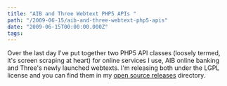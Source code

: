 ```yaml
---
title: "AIB and Three Webtext PHP5 APIs "
path: "/2009-06-15/aib-and-three-webtext-php5-apis"
date: "2009-06-15T00:00:00.000Z"
tags:
---
```


Over the last day I've put together two PHP5 API classes (loosely termed, it's screen scraping at heart) for online services I use, AIB online banking and Three's newly launched webtexts. I'm releasing both under the LGPL license and you can find them in my [open source releases](https://crem.in/releases) directory.
